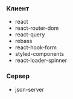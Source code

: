 ### Клиент

-   react
-   react-router-dom
-   react-query
-   rebass
-   react-hook-form
-   styled-components
-   react-loader-spinner

### Сервер

-   json-server

[1]: https://youtu.be/4UCwA2n4gsA?list=PLIvCYh5AD3HxH9574Xco1sr_o8TO5VWIJ 'React Query 3 - CRUD Library Application'
